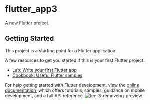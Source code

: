 # flutter_app3

A new Flutter project.

## Getting Started

This project is a starting point for a Flutter application.

A few resources to get you started if this is your first Flutter project:

- [Lab: Write your first Flutter app](https://docs.flutter.dev/get-started/codelab)
- [Cookbook: Useful Flutter samples](https://docs.flutter.dev/cookbook)

For help getting started with Flutter development, view the
[online documentation](https://docs.flutter.dev/), which offers tutorials,
samples, guidance on mobile development, and a full API reference.
![lec-3-removebg-preview](https://github.com/Shalu6634/flutter_app3/assets/149373622/b6611d44-4d02-4a3a-8012-2bc1366ec996)
